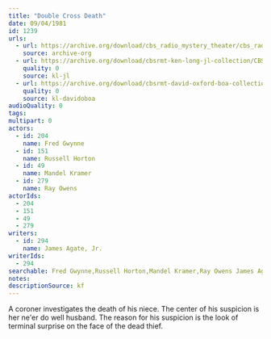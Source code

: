 ```yaml
---
title: "Double Cross Death"
date: 09/04/1981
id: 1239
urls: 
  - url: https://archive.org/download/cbs_radio_mystery_theater/cbs_radio_mystery_theater-1201-1250.zip/cbs_radio_mystery_theater-1201-1250%2Fcbsrmt_1239_double_cross_death.mp3
    source: archive-org
  - url: https://archive.org/download/cbsrmt-ken-long-jl-collection/CBSRMT - 810904 1239 Doublecross Death_jl.mp3
    quality: 0
    source: kl-jl
  - url: https://archive.org/download/cbsrmt-david-oxford-boa-collection/CBSRMT-810904-1239-Doublecross-Death-(128-44)_KQV-{BoA}.mp3
    quality: 0
    source: kl-davidoboa
audioQuality: 0
tags: 
multipart: 0
actors:  
  - id: 204
    name: Fred Gwynne  
  - id: 151
    name: Russell Horton  
  - id: 49
    name: Mandel Kramer  
  - id: 279
    name: Ray Owens
actorIds:  
  - 204  
  - 151  
  - 49  
  - 279
writers:  
  - id: 294
    name: James Agate, Jr.
writerIds:  
  - 294
searchable: Fred Gwynne,Russell Horton,Mandel Kramer,Ray Owens James Agate, Jr.
notes: 
descriptionSource: kf
---
```

A coroner investigates the death of his niece. The center of his suspicion is her ne'er do well husband. The reason for his suspicion is the look of terminal surprise on the face of the dead thief.